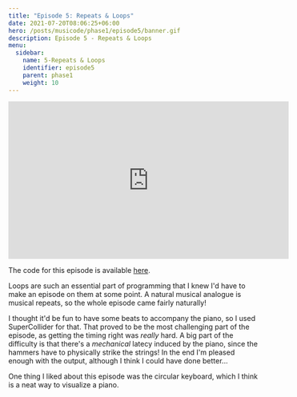 ```yaml
---
title: "Episode 5: Repeats & Loops"
date: 2021-07-20T08:06:25+06:00
hero: /posts/musicode/phase1/episode5/banner.gif
description: Episode 5 - Repeats & Loops
menu:
  sidebar:
    name: 5-Repeats & Loops
    identifier: episode5
    parent: phase1
    weight: 10
---
```


<iframe width="560" height="315" src="https://www.youtube.com/embed/hG9FJaFi-8Y" title="YouTube video player" frameborder="0" allow="accelerometer; autoplay; clipboard-write; encrypted-media; gyroscope; picture-in-picture" allowfullscreen></iframe>

The code for this episode is available [here](https://github.com/psc-g/musicode/tree/main/ep5).

Loops are such an essential part of programming that I knew I'd have to make an episode on them at some point. A natural musical analogue is musical repeats, so the whole episode came fairly naturally!

I thought it'd be fun to have some beats to accompany the piano, so I used SuperCollider for that. That proved to be the most challenging part of the episode, as getting the timing right was _really_ hard. A big part of the difficulty is that there's a _mechanical_ latecy induced by the piano, since the hammers have to physically strike the strings! In the end I'm pleased enough with the output, although I think I could have done better...

One thing I liked about this episode was the circular keyboard, which I think is a neat way to visualize a piano.
